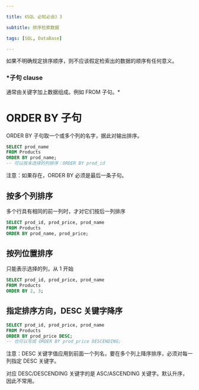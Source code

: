 ```yaml
---

title: 《SQL 必知必会》3

subtitle: 排序检索数据

tags: [SQL, DataBase]

---
```



如果不明确规定排序顺序，则不应该假定检索出的数据的顺序有任何意义。

### *子句 clause
通常由关键字加上数据组成。例如 FROM 子句。*

# ORDER BY 子句
ORDER BY 子句取一个或多个列的名字，据此对输出排序。
```sql
SELECT prod_name
FROM Products
ORDER BY prod_name;
-- 可以按未选择的列排序：ORDER BY prod_id
```

注意：如果存在，ORDER BY 必须是最后一条子句。

## 按多个列排序
多个行具有相同的前一列时，才对它们按后一列排序
```sql
SELECT prod_id, prod_price, prod_name
FROM Products
ORDER BY prod_name, prod_price;
```

## 按列位置排序
只能表示选择的列，从 1 开始
```sql
SELECT prod_id, prod_price, prod_name 
FROM Products 
ORDER BY 2, 3;
```

## 指定排序方向，DESC 关键字降序
```sql
SELECT prod_id, prod_price, prod_name 
FROM Products 
ORDER BY prod_price DESC;
-- 也可以写成 ORDER BY prod_price DESCENDING;
```

注意：DESC 关键字值应用到前面一个列名，要在多个列上降序排序，必须对每一列指定 DESC 关键字。

对应 DESC/DESCENDING 关键字的是 ASC/ASCENDING 关键字。默认升序，因此不常用。

